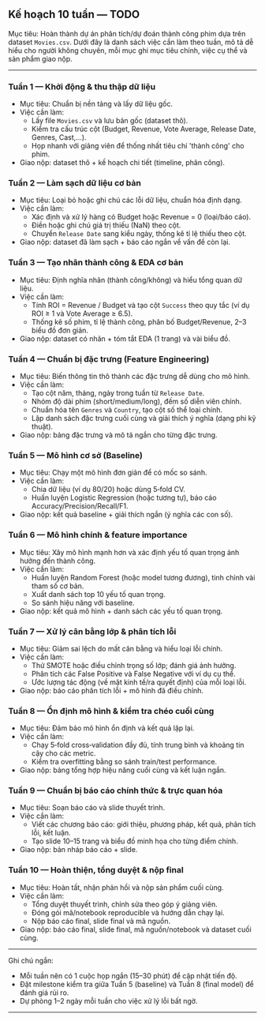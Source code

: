 ## Kế hoạch 10 tuần — TODO

Mục tiêu: Hoàn thành dự án phân tích/dự đoán thành công phim dựa trên dataset `Movies.csv`. Dưới đây là danh sách việc cần làm theo tuần, mô tả dễ hiểu cho người không chuyên, mỗi mục ghi mục tiêu chính, việc cụ thể và sản phẩm giao nộp.

---

### Tuần 1 — Khởi động & thu thập dữ liệu
- Mục tiêu: Chuẩn bị nền tảng và lấy dữ liệu gốc.
- Việc cần làm:
	- Lấy file `Movies.csv` và lưu bản gốc (dataset thô).
	- Kiểm tra cấu trúc cột (Budget, Revenue, Vote Average, Release Date, Genres, Cast,...).
	- Họp nhanh với giảng viên để thống nhất tiêu chí 'thành công' cho phim.
- Giao nộp: dataset thô + kế hoạch chi tiết (timeline, phân công).

### Tuần 2 — Làm sạch dữ liệu cơ bản
- Mục tiêu: Loại bỏ hoặc ghi chú các lỗi dữ liệu, chuẩn hóa định dạng.
- Việc cần làm:
	- Xác định và xử lý hàng có Budget hoặc Revenue = 0 (loại/báo cáo).
	- Điền hoặc ghi chú giá trị thiếu (NaN) theo cột.
	- Chuyển `Release Date` sang kiểu ngày, thống kê tỉ lệ thiếu theo cột.
- Giao nộp: dataset đã làm sạch + báo cáo ngắn về vấn đề còn lại.

### Tuần 3 — Tạo nhãn thành công & EDA cơ bản
- Mục tiêu: Định nghĩa nhãn (thành công/không) và hiểu tổng quan dữ liệu.
- Việc cần làm:
	- Tính ROI = Revenue / Budget và tạo cột `Success` theo quy tắc (ví dụ ROI ≥ 1 và Vote Average ≥ 6.5).
	- Thống kê số phim, tỉ lệ thành công, phân bố Budget/Revenue, 2–3 biểu đồ đơn giản.
- Giao nộp: dataset có nhãn + tóm tắt EDA (1 trang) và vài biểu đồ.

### Tuần 4 — Chuẩn bị đặc trưng (Feature Engineering)
- Mục tiêu: Biến thông tin thô thành các đặc trưng dễ dùng cho mô hình.
- Việc cần làm:
	- Tạo cột năm, tháng, ngày trong tuần từ `Release Date`.
	- Nhóm độ dài phim (short/medium/long), đếm số diễn viên chính.
	- Chuẩn hóa tên `Genres` và `Country`, tạo cột số thể loại chính.
	- Lập danh sách đặc trưng cuối cùng và giải thích ý nghĩa (dạng phi kỹ thuật).
- Giao nộp: bảng đặc trưng và mô tả ngắn cho từng đặc trưng.

### Tuần 5 — Mô hình cơ sở (Baseline)
- Mục tiêu: Chạy một mô hình đơn giản để có mốc so sánh.
- Việc cần làm:
	- Chia dữ liệu (ví dụ 80/20) hoặc dùng 5‑fold CV.
	- Huấn luyện Logistic Regression (hoặc tương tự), báo cáo Accuracy/Precision/Recall/F1.
- Giao nộp: kết quả baseline + giải thích ngắn (ý nghĩa các con số).

### Tuần 6 — Mô hình chính & feature importance
- Mục tiêu: Xây mô hình mạnh hơn và xác định yếu tố quan trọng ảnh hưởng đến thành công.
- Việc cần làm:
	- Huấn luyện Random Forest (hoặc model tương đương), tinh chỉnh vài tham số cơ bản.
	- Xuất danh sách top 10 yếu tố quan trọng.
	- So sánh hiệu năng với baseline.
- Giao nộp: kết quả mô hình + danh sách các yếu tố quan trọng.

### Tuần 7 — Xử lý cân bằng lớp & phân tích lỗi
- Mục tiêu: Giảm sai lệch do mất cân bằng và hiểu loại lỗi chính.
- Việc cần làm:
	- Thử SMOTE hoặc điều chỉnh trọng số lớp; đánh giá ảnh hưởng.
	- Phân tích các False Positive và False Negative với ví dụ cụ thể.
	- Ước lượng tác động (về mặt kinh tế/ra quyết định) của mỗi loại lỗi.
- Giao nộp: báo cáo phân tích lỗi + mô hình đã điều chỉnh.

### Tuần 8 — Ổn định mô hình & kiểm tra chéo cuối cùng
- Mục tiêu: Đảm bảo mô hình ổn định và kết quả lặp lại.
- Việc cần làm:
	- Chạy 5‑fold cross‑validation đầy đủ, tính trung bình và khoảng tin cậy cho các metric.
	- Kiểm tra overfitting bằng so sánh train/test performance.
- Giao nộp: bảng tổng hợp hiệu năng cuối cùng và kết luận ngắn.

### Tuần 9 — Chuẩn bị báo cáo chính thức & trực quan hóa
- Mục tiêu: Soạn báo cáo và slide thuyết trình.
- Việc cần làm:
	- Viết các chương báo cáo: giới thiệu, phương pháp, kết quả, phân tích lỗi, kết luận.
	- Tạo slide 10–15 trang và biểu đồ minh họa cho từng điểm chính.
- Giao nộp: bản nháp báo cáo + slide.

### Tuần 10 — Hoàn thiện, tổng duyệt & nộp final
- Mục tiêu: Hoàn tất, nhận phản hồi và nộp sản phẩm cuối cùng.
- Việc cần làm:
	- Tổng duyệt thuyết trình, chỉnh sửa theo góp ý giảng viên.
	- Đóng gói mã/notebook reproducible và hướng dẫn chạy lại.
	- Nộp báo cáo final, slide final và mã nguồn.
- Giao nộp: báo cáo final, slide final, mã nguồn/notebook và dataset cuối cùng.

---

Ghi chú ngắn:
- Mỗi tuần nên có 1 cuộc họp ngắn (15–30 phút) để cập nhật tiến độ.
- Đặt milestone kiểm tra giữa Tuần 5 (baseline) và Tuần 8 (final model) để đánh giá rủi ro.
- Dự phòng 1–2 ngày mỗi tuần cho việc xử lý lỗi bất ngờ.

---

